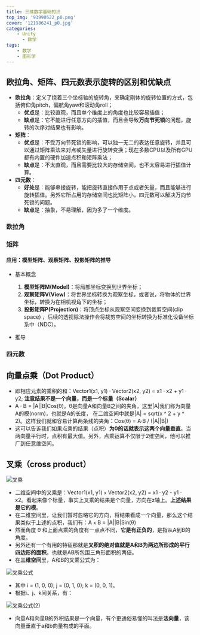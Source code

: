 ```yaml
---
title: 三维数学基础知识
top_img: '93990522_p0.png'
cover: '121986241_p0.jpg'
categories: 
    - Unity
      - 数学
tags: 
    - 数学
    - 图形学
---
```


## 欧拉角、矩阵、四元数表示旋转的区别和优缺点

* **欧拉角**：定义了绕着三个坐标轴的旋转角，来确定刚体的旋转位置的方式，包括俯仰角pitch，偏航角yaw和滚动角roll；
  * **优点**是：比较直观，而且单个维度上的角度也比较容易插值；
  * **缺点**是：它不能进行任意方向的插值，而且会导致**万向节死锁**的问题，旋转的次序对结果也有影响。
* **矩阵**：
  * **优点**是：不受万向节死锁的影响，可以独一无二的表达任意旋转，并且可以通过矩阵乘法来对点或矢量进行旋转变换；现在多数CPU以及所有GPU都有内置的硬件加速点积和矩阵乘法；
  * **缺点**是：不太直观，而且需要比较大的存储空间，也不太容易进行插值计算。
* **四元数**：
  * **好处**是：能够串接旋转，能把旋转直接作用于点或者矢量，而且能够进行旋转插值。另外它所占用的存储空间也比矩阵小，四元数可以解决万向节死锁的问题。
  * **缺点**是：抽象，不易理解，因为多了一个维度。

### 欧拉角

### 矩阵

#### 应用：模型矩阵、观察矩阵、投影矩阵的推导

* 基本概念
  1. **模型矩阵M(Model)**：将局部坐标变换到世界坐标；
  2. **观察矩阵V(View)**：将世界坐标转换为观察坐标，或者说，将物体的世界坐标，转换为在相机视角下的坐标；
  3. **投影矩阵P(Projection)**：将顶点坐标从观察空间变换到裁剪空间(clip space) ，后续的透视除法操作会将裁剪空间的坐标转换为标准化设备坐标系中（NDC）。

* 推导

### 四元数

## 向量点乘（Dot Product）

* 即相应元素的乘积的和：Vector1(x1, y1) · Vector2(x2, y2) = x1 · x2 + y1 · y2; **注意结果不是一个向量，而是一个标量（Scalar）**
* A · B = |A||B|Cos(θ)。θ是向量A和向量B之间的夹角，这里|A|我们称为向量A的模(norm)，也就是A的长度， 在二维空间中就是|A| = sqrt(x ^ 2 + y ^ 2)。这样我们就和容易计算两条线的夹角：Cos(θ) = A·B / (|A||B|)
* 这可以告诉我们如果点乘的结果（点积）**为0的话就表示这两个向量垂直**。当两向量平行时，点积有最大值。另外，点乘运算不仅限于2维空间，他可以推广到任意维空间。

## 叉乘（cross product）

<img src="叉乘.png" alt="叉乘" style="zoom:100%;">

* 二维空间中的叉乘是：Vector1(x1, y1) `x` Vector2(x2, y2) = x1 · y2 - y1 · x2。看起来像个标量，事实上叉乘的结果是个向量，方向在z轴上。**上述结果是它的模**。
* 在二维空间里，让我们暂时忽略它的方向，将结果看成一个向量，那么这个结果类似于上述的点积，我们有：A `x` B = |A||B|Sin(θ)
* 然而角度 θ 和上面点乘的角度有一点点不同，**它是有正负的**，是指从A到B的角度。
* 另外还有一个有用的特征那就是**叉积的绝对值就是A和B为两边所形成的平行四边形的面积**。也就是AB所包围三角形面积的两倍。
* 在**三维空间**里，A和B的叉乘公式为：

<img src="叉乘公式.png" alt="叉乘公式" style="zoom:100%;">

* 其中 i = (1, 0, 0); j = (0, 1, 0); k = (0, 0, 1)。
* 根据i、j、k间关系，有：

<img src="叉乘公式(2).png" alt="叉乘公式(2)" style="zoom:100%;">

* 向量A和向量B的外积结果是一个向量，有个更通俗易懂的叫法是**法向量**，该向量垂直于a和b向量构成的平面。
